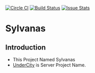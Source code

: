 [![Circle CI](https://circleci.com/gh/redspy/Sylvanas.svg?style=svg)](https://circleci.com/gh/redspy/Sylvanas)
[![Build Status](https://travis-ci.org/redspy/Sylvanas.svg)](https://travis-ci.org/redspy/Sylvanas)
[![Issue Stats](http://issuestats.com/github/redspy/Sylvanas/badge/issue)](http://issuestats.com/github/redspy/Sylvanas)
# Sylvanas

## Introduction
* This Project Named Sylvanas
* [UnderCity](https://github.com/spencer/UnderCity) is Server Project Name.
